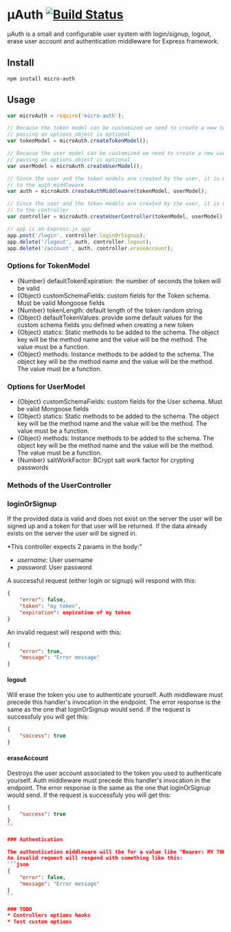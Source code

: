 # µAuth [![Build Status](https://travis-ci.org/mvader/micro-auth.svg)](https://travis-ci.org/mvader/micro-auth)
µAuth is a small and configurable user system with login/signup, logout, erase user account and authentication middleware for Express framework.

## Install

```
npm install micro-auth
```

## Usage

```javascript
var microAuth = require('micro-auth');

// Because the token model can be customized we need to create a new token model
// passing an options object is optional
var tokenModel = microAuth.createTokenModel();

// Because the user model can be customized we need to create a new user model
// passing an options object is optional
var userModel = microAuth.createUserModel();

// Since the user and the token models are created by the user, it is needed to pass it
// to the auth middleware
var auth = microAuth.createAuthMiddleware(tokenModel, userModel);

// Since the user and the token models are created by the user, it is needed to pass it
// to the controller
var controller = microAuth.createUserController(tokenModel, userModel);

// app is an Express.js app
app.post('/login', controller.loginOrSignup);
app.delete('/logout', auth, controller.logout);
app.delete('/account', auth, controller.eraseAccount);
```

### Options for TokenModel

* {Number} defaultTokenExpiration: the number of seconds the token will be valid
* {Object} customSchemaFields: custom fields for the Token schema. Must be valid Mongoose fields
* {Number} tokenLength: default length of the token random string
* {Object} defaultTokenValues: provide some default values for the custom schema fields you defined when creating a new token
* {Object} statics: Static methods to be added to the schema. The object key will be the method name and the value will be the method. The value must be a function.
* {Object} methods: Instance methods to be added to the schema. The object key will be the method name and the value will be the method. The value must be a function.

### Options for UserModel

* {Object} customSchemaFields: custom fields for the User schema. Must be valid Mongoose fields
* {Object} statics: Static methods to be added to the schema. The object key will be the method name and the value will be the method. The value must be a function.
* {Object} methods: Instance methods to be added to the schema. The object key will be the method name and the value will be the method. The value must be a function.
* {Number} saltWorkFactor: BCrypt salt work factor for crypting passwords

### Methods of the UserController

### loginOrSignup
If the provided data is valid and does not exist on the server the user will be signed up and a token for that user will be returned.
If the data already exists on the server the user will be signed in.

*This controller expects 2 params in the body:"
* *username*: User username
* *password*: User password

A successful request (either login or signup) will respond with this:
```json
{
    "error": false,
    "token": "my token",
    "expiration": expiration of my token
}
```

An invalid request will respond with this:
```json
{
    "error": true,
    "message": "Error message"
}
```

#### logout

Will erase the token you use to authenticate yourself. Auth middleware must precede this handler's invocation in the endpoint.
The error response is the same as the one that loginOrSignup would send. If the request is successfuly you will get this:

```json
{
    "success": true
}
```

#### eraseAccount

Destroys the user account associated to the token you used to authenticate yourself. Auth middleware must precede this handler's invocation in the endpoint.
The error response is the same as the one that loginOrSignup would send. If the request is successfuly you will get this:

```json
{
    "success": true
}
``

### Authentication

The authentication middleware will the for a value like "Bearer: MY TOKEN" in the Authorization header. If the token is valid an is associated to the user it will pass to the next handler, otherwise it will throw a 401 error using the Express next(error) mechanism (which you really should be using for managing errors in your express app).
An invalid request will respond with something like this:
```json
{
    "error": false,
    "message": "Error message"
}
``

### TODO
* Controllers options hooks
* Test custom options